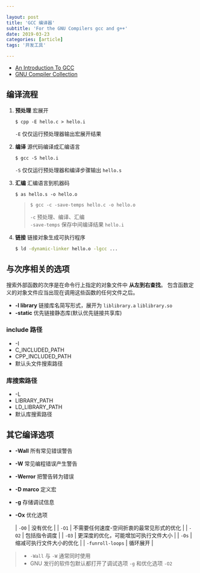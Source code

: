 ```yaml
---

layout: post
title: 'GCC 编译器'
subtitle: 'For the GNU Compilers gcc and g++'
date: 2019-03-23
categories: [article]
tags: '开发工具' 

---
```


- [An Introduction To GCC](../../../assets/pdf/an-introduction-to-gcc.pdf)
- [GNU Compiler Collection](https://gcc.gnu.org/onlinedocs/gcc-8.3.0/gcc/)

## 编译流程

1. **预处理** 宏展开

   ```console
   $ cpp -E hello.c > hello.i
   ```
   `-E` 仅仅运行预处理器输出宏展开结果
   
2. **编译** 源代码编译成汇编语言

   ```console
   $ gcc -S hello.i
   ```
   `-S` 仅仅运行预处理器和编译步骤输出 `hello.s`

3. **汇编** 汇编语言到机器码

   ```console
   $ as hello.s -o hello.o
   ```

   > ```console
   > $ gcc -c -save-temps hello.c -o hello.o
   > ``` 
   > `-c` 预处理、编译、汇编  
   > `-save-temps` 保存中间编译结果 `hello.i`

4. **链接** 链接对象生成可执行程序

   ```sh
   $ ld -dynamic-linker hello.o -lgcc ...
   ```

## 与次序相关的选项

搜索外部函数的次序是在命令行上指定的对象文件中 **从左到右查找**。
包含函数定义的对象文件应当出现在调用这些函数的任何文件之后。

- **-l library** 链接库名简写形式，展开为 `liblibrary.a` `liblibrary.so`
- **-static** 优先链接静态库(默认优先链接共享库)

### include 路径

- -I
- C_INCLUDED_PATH
- CPP_INCLUDED_PATH
- 默认头文件搜索路径

### 库搜索路径

- -L
- LIBRARY_PATH
- LD_LIBRARY_PATH
- 默认库搜索路径

## 其它编译选项

- **-Wall** 所有常见错误警告 
- **-W** 常见编程错误产生警告
- **-Werror** 把警告转为错误
- **-D marco** 定义宏
- **-g** 存储调试信息
- **-Ox** 优化选项

  | `-O0` | 没有优化 |
  | `-O1` | 不需要任何速度-空间折衷的最常见形式的优化 |
  | `-O2` | 包括指令调度 |
  | `-O3` | 更深度的优化，可能增加可执行文件大小 |
  | `-Os` | 缩减可执行文件大小的优化 |
  | `-funroll-loops` | 循环展开 |

> - `-Wall` 与 `-W` 通常同时使用 
> - GNU 发行的软件包默认都打开了调试选项 `-g` 和优化选项 `-O2`


